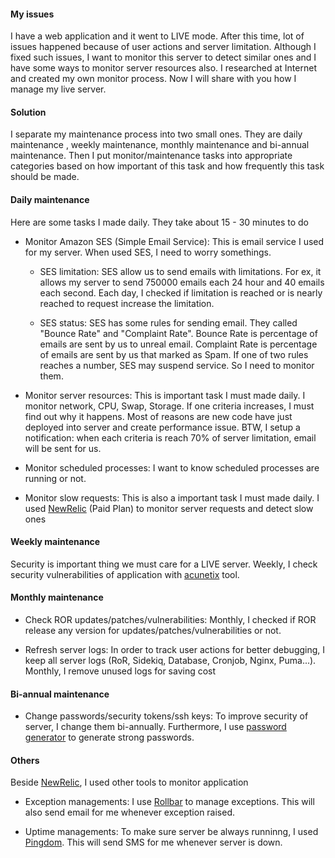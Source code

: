 #### My issues
I have a web application and it went to LIVE mode. After this time, lot of issues happened because of user actions and server limitation. Although I fixed such issues, I want to monitor this server to detect similar ones and I have some ways to monitor server resources also. I researched at Internet and created my own monitor process. Now I will share with you how I manage my live server.

#### Solution
I separate my maintenance process into two small ones. They are daily maintenance , weekly maintenance, monthly maintenance and bi-annual maintenance. Then I put monitor/maintenance tasks into appropriate categories based on how important of this task and how frequently this task should be made.

#### Daily maintenance
Here are some tasks I made daily. They take about 15 - 30 minutes to do

- Monitor Amazon SES (Simple Email Service): This is email service I used for my server. When used SES, I need to worry somethings.
  + SES limitation: SES allow us to send emails with limitations. For ex, it allows my server to send 750000 emails each 24 hour and 40 emails each second. Each day, I checked if limitation is reached or is nearly reached to request increase the limitation.

  + SES status: SES has some rules for sending email. They called "Bounce Rate" and "Complaint Rate". Bounce Rate is percentage of emails are sent by us to unreal email. Complaint Rate is percentage of emails are sent by us that marked as Spam. If one of two rules reaches a number, SES may suspend service. So I need to monitor them.

- Monitor server resources: This is important task I must made daily. I monitor network, CPU, Swap, Storage. If one criteria increases, I must find out why it happens. Most of reasons are new code have just deployed into server and create performance issue. BTW, I setup a notification: when each criteria is reach 70% of server limitation, email will be sent for us.

- Monitor scheduled processes: I want to know scheduled processes are running or not.

- Monitor slow requests: This is also a important task I must made daily. I used [NewRelic](http://newrelic.com/) (Paid Plan) to monitor server requests and detect slow ones

#### Weekly maintenance
Security is important thing we must care for a LIVE server. Weekly, I check security vulnerabilities of application with [acunetix](https://www.acunetix.com/) tool.

#### Monthly maintenance
- Check ROR updates/patches/vulnerabilities: Monthly, I checked if ROR release any version for updates/patches/vulnerabilities or not.

- Refresh server logs: In order to track user actions for better debugging, I keep all server logs (RoR, Sidekiq, Database, Cronjob, Nginx, Puma...). Monthly, I remove unused logs for saving cost

#### Bi-annual maintenance
- Change passwords/security tokens/ssh keys: To improve security of server, I change them bi-annually. Furthermore, I use [password generator](https://passwordsgenerator.net/) to generate strong passwords.

#### Others
Beside [NewRelic](http://newrelic.com/), I used other tools to monitor application

- Exception managements: I use [Rollbar](https://rollbar.com) to manage exceptions. This will also send email for me whenever exception raised.

- Uptime managements: To make sure server be always runninng, I used [Pingdom](https://www.pingdom.com/). This will send SMS for me whenever server is down.





